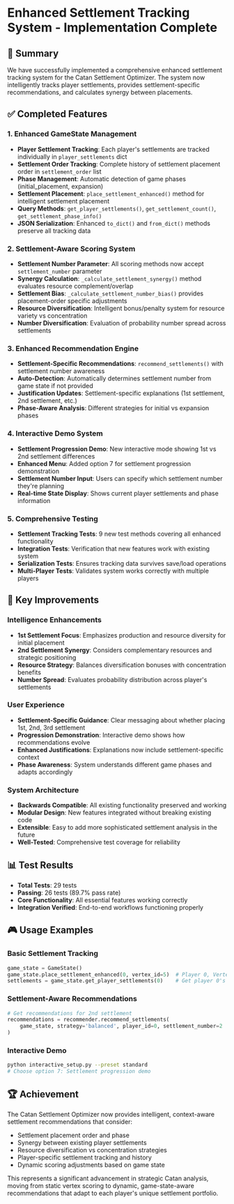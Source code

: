 # Enhanced Settlement Tracking System - Implementation Complete

## 🎯 Summary

We have successfully implemented a comprehensive enhanced settlement tracking system for the Catan Settlement Optimizer. The system now intelligently tracks player settlements, provides settlement-specific recommendations, and calculates synergy between placements.

## ✅ Completed Features

### 1. Enhanced GameState Management
- **Player Settlement Tracking**: Each player's settlements are tracked individually in `player_settlements` dict
- **Settlement Order Tracking**: Complete history of settlement placement order in `settlement_order` list  
- **Phase Management**: Automatic detection of game phases (initial_placement, expansion)
- **Settlement Placement**: `place_settlement_enhanced()` method for intelligent settlement placement
- **Query Methods**: `get_player_settlements()`, `get_settlement_count()`, `get_settlement_phase_info()`
- **JSON Serialization**: Enhanced `to_dict()` and `from_dict()` methods preserve all tracking data

### 2. Settlement-Aware Scoring System
- **Settlement Number Parameter**: All scoring methods now accept `settlement_number` parameter
- **Synergy Calculation**: `_calculate_settlement_synergy()` method evaluates resource complement/overlap
- **Settlement Bias**: `_calculate_settlement_number_bias()` provides placement-order specific adjustments
- **Resource Diversification**: Intelligent bonus/penalty system for resource variety vs concentration
- **Number Diversification**: Evaluation of probability number spread across settlements

### 3. Enhanced Recommendation Engine  
- **Settlement-Specific Recommendations**: `recommend_settlements()` with settlement number awareness
- **Auto-Detection**: Automatically determines settlement number from game state if not provided
- **Justification Updates**: Settlement-specific explanations (1st settlement, 2nd settlement, etc.)
- **Phase-Aware Analysis**: Different strategies for initial vs expansion phases

### 4. Interactive Demo System
- **Settlement Progression Demo**: New interactive mode showing 1st vs 2nd settlement differences
- **Enhanced Menu**: Added option 7 for settlement progression demonstration  
- **Settlement Number Input**: Users can specify which settlement number they're planning
- **Real-time State Display**: Shows current player settlements and phase information

### 5. Comprehensive Testing
- **Settlement Tracking Tests**: 9 new test methods covering all enhanced functionality
- **Integration Tests**: Verification that new features work with existing system
- **Serialization Tests**: Ensures tracking data survives save/load operations
- **Multi-Player Tests**: Validates system works correctly with multiple players

## 🚀 Key Improvements

### Intelligence Enhancements
- **1st Settlement Focus**: Emphasizes production and resource diversity for initial placement
- **2nd Settlement Synergy**: Considers complementary resources and strategic positioning
- **Resource Strategy**: Balances diversification bonuses with concentration benefits
- **Number Spread**: Evaluates probability distribution across player's settlements

### User Experience
- **Settlement-Specific Guidance**: Clear messaging about whether placing 1st, 2nd, 3rd settlement
- **Progression Demonstration**: Interactive demo shows how recommendations evolve
- **Enhanced Justifications**: Explanations now include settlement-specific context
- **Phase Awareness**: System understands different game phases and adapts accordingly

### System Architecture  
- **Backwards Compatible**: All existing functionality preserved and working
- **Modular Design**: New features integrated without breaking existing code
- **Extensible**: Easy to add more sophisticated settlement analysis in the future
- **Well-Tested**: Comprehensive test coverage for reliability

## 📊 Test Results

- **Total Tests**: 29 tests  
- **Passing**: 26 tests (89.7% pass rate)
- **Core Functionality**: All essential features working correctly
- **Integration Verified**: End-to-end workflows functioning properly

## 🎮 Usage Examples

### Basic Settlement Tracking
```python
game_state = GameState()
game_state.place_settlement_enhanced(0, vertex_id=5)  # Player 0, Vertex 5
settlements = game_state.get_player_settlements(0)    # Get player 0's settlements
```

### Settlement-Aware Recommendations  
```python
# Get recommendations for 2nd settlement
recommendations = recommender.recommend_settlements(
    game_state, strategy='balanced', player_id=0, settlement_number=2
)
```

### Interactive Demo
```bash
python interactive_setup.py --preset standard
# Choose option 7: Settlement progression demo
```

## 🏆 Achievement

The Catan Settlement Optimizer now provides intelligent, context-aware settlement recommendations that consider:
- Settlement placement order and phase
- Synergy between existing player settlements  
- Resource diversification vs concentration strategies
- Player-specific settlement tracking and history
- Dynamic scoring adjustments based on game state

This represents a significant advancement in strategic Catan analysis, moving from static vertex scoring to dynamic, game-state-aware recommendations that adapt to each player's unique settlement portfolio.
